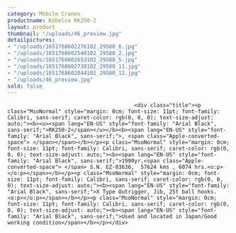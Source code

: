 ```yaml
---
category: Mobile Cranes
productname: Kobelco RK250-2
layout: product
thumbnail: "/uploads/46_preview.jpg"
detailpictures:
- "/uploads/1651768602276102_29580_6.jpg"
- "/uploads/1651768602540102_29580_2.jpg"
- "/uploads/1651768602653102_29580_5.jpg"
- "/uploads/1651768602738102_29580_11.jpg"
- "/uploads/1651768602844102_29580_12.jpg"
- "/uploads/46_preview.jpg"
sold: false
---
```


                                            <div class="title"><p class="MsoNormal" style="margin: 0cm; font-size: 11pt; font-family: Calibri, sans-serif; caret-color: rgb(0, 0, 0); text-size-adjust: auto;"><b><u><span lang="EN-US" style="font-family: "Arial Black", sans-serif;">RK250-2</span></u></b><b><span lang="EN-US" style="font-family: "Arial Black", sans-serif;">, <span class="Apple-converted-space"> </span></span></b></p><p class="MsoNormal" style="margin: 0cm; font-size: 11pt; font-family: Calibri, sans-serif; caret-color: rgb(0, 0, 0); text-size-adjust: auto;"><b><span lang="EN-US" style="font-family: "Arial Black", sans-serif;">1990yr,<span class="Apple-converted-space"> </span> S.N. EZ-03636,  57624 kms , 6074 hrs.<o:p></o:p></span></b></p><p class="MsoNormal" style="margin: 0cm; font-size: 11pt; font-family: Calibri, sans-serif; caret-color: rgb(0, 0, 0); text-size-adjust: auto;"><b><span lang="EN-US" style="font-family: "Arial Black", sans-serif;">X Type Outrigger, Jib, 25t ball hooks.<o:p></o:p></span></b></p><p class="MsoNormal" style="margin: 0cm; font-size: 11pt; font-family: Calibri, sans-serif; caret-color: rgb(0, 0, 0); text-size-adjust: auto;"><b><span lang="EN-US" style="font-family: "Arial Black", sans-serif;">Used and located in Japan/Good working condition</span></b></p></div>

